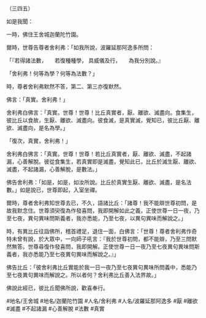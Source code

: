 （三四五）

如是我聞：

一時，佛住王舍城迦蘭陀竹園。

爾時，世尊告尊者舍利弗：「如我所說，波羅延那阿逸多所問：

「『若得諸法數，　　若復種種學，
具威儀及行，　　為我分別說。』

「舍利弗！何等為學？何等為法數？」

時，尊者舍利弗默然不答，第二、第三亦復默然。

佛言：「真實。舍利弗！」

舍利弗白佛言：「真實。世尊！世尊！比丘真實者，厭、離欲、滅盡向。食集生，彼比丘以食故，生厭、離欲、滅盡向。彼食滅，是真實滅，覺知已，彼比丘厭、離欲、滅盡向，是名為學。」

「復次，真實，舍利弗！」

舍利弗白佛言：「真實。世尊！世尊！若比丘真實者，厭、離欲、滅盡，不起諸漏，心善解脫。彼從食集生，若真實即是滅盡，覺知此已，比丘於滅生厭、離欲、滅盡，不起諸漏，心善解脫，是數法。」

佛告舍利弗：「如是，如是，如汝所說。比丘於真實生厭、離欲、滅盡，是名法數。」如是說已，世尊即起，入室坐禪。

爾時，尊者舍利弗知世尊去已，不久，語諸比丘：「諸尊！我不能辯世尊初問，是故我默念住。世尊須臾復為作發喜問，我即開解如此之義，正使世尊一日一夜，乃至七夜，異句異味問斯義者，我亦悉能，乃至七夜，以異句異味而解說之。」

時，有異比丘往詣佛所，稽首禮足，退住一面，白佛言：「世尊！尊者舍利弗作奇特未曾有說，於大眾中，一向師子吼言：『我於世尊初問，都不能辯，乃至三問默然無答。世尊尋復作發喜問，我即開解。正使世尊一日一夜乃至七夜異句異味問斯義者，我亦悉能乃至七夜異句異味而解說之。』」

佛告比丘：「彼舍利弗比丘實能於我一日一夜乃至七夜異句異味所問義中，悉能乃至七夜異句異味而解說之。所以者何？舍利弗比丘善入法界故。」

佛說此經已，彼比丘聞佛所說，歡喜奉行。

#地名/王舍城
#地名/迦蘭陀竹園
#人名/舍利弗
#人名/波羅延那阿逸多
#厭
#離欲
#滅盡
#不起諸漏
#心善解脫
#法數
#真實
